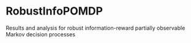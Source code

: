 # RobustInfoPOMDP
Results and analysis for robust information-reward partially observable Markov decision processes
